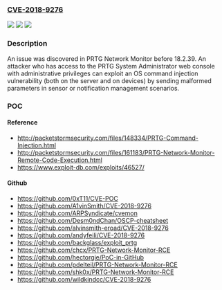 ### [CVE-2018-9276](https://cve.mitre.org/cgi-bin/cvename.cgi?name=CVE-2018-9276)
![](https://img.shields.io/static/v1?label=Product&message=n%2Fa&color=blue)
![](https://img.shields.io/static/v1?label=Version&message=n%2Fa&color=blue)
![](https://img.shields.io/static/v1?label=Vulnerability&message=n%2Fa&color=brighgreen)

### Description

An issue was discovered in PRTG Network Monitor before 18.2.39. An attacker who has access to the PRTG System Administrator web console with administrative privileges can exploit an OS command injection vulnerability (both on the server and on devices) by sending malformed parameters in sensor or notification management scenarios.

### POC

#### Reference
- http://packetstormsecurity.com/files/148334/PRTG-Command-Injection.html
- http://packetstormsecurity.com/files/161183/PRTG-Network-Monitor-Remote-Code-Execution.html
- https://www.exploit-db.com/exploits/46527/

#### Github
- https://github.com/0xT11/CVE-POC
- https://github.com/A1vinSmith/CVE-2018-9276
- https://github.com/ARPSyndicate/cvemon
- https://github.com/Desm0ndChan/OSCP-cheatsheet
- https://github.com/alvinsmith-eroad/CVE-2018-9276
- https://github.com/andyfeili/CVE-2018-9276
- https://github.com/backglass/exploit_prtg
- https://github.com/chcx/PRTG-Network-Monitor-RCE
- https://github.com/hectorgie/PoC-in-GitHub
- https://github.com/pdelteil/PRTG-Network-Monitor-RCE
- https://github.com/shk0x/PRTG-Network-Monitor-RCE
- https://github.com/wildkindcc/CVE-2018-9276

